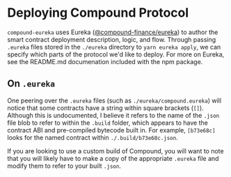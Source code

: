 # Deploying Compound Protocol

`compound-eureka` uses Eureka ([@compound-finance/eureka](https://www.npmjs.com/package/@compound-finance/eureka/v/1.0.3)) to author the smart contract deployment description, logic, and flow. Through passing `.eureka` files stored in the `./eureka` directory to `yarn eureka apply`, we can specify which parts of the protocol we'd like to deploy. For more on Eureka, see the README.md documenation included with the npm package.

## On `.eureka`

One peering over the `.eureka` files (such as `./eureka/compound.eureka`) will notice that some contracts have a string within square brackets (`[]`). Although this is undocumented, I believe it refers to the name of the `.json` file blob to refer to within the `.build` folder, which appears to have the contract ABI and pre-compiled bytecode built in. For example, `[b73e68c]` looks for the named contract within `./.build/b73e68c.json`.

If you are looking to use a custom build of Compound, you will want to note that you will likely have to make a copy of the appropriate `.eureka` file and modify them to refer to your built `.json`.
